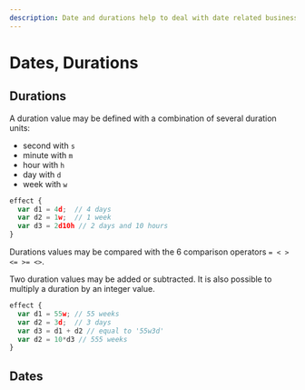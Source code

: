 ```yaml
---
description: Date and durations help to deal with date related business logic.
---
```


# Dates, Durations

## Durations

A duration value may be defined with a combination of several duration units:

* second with `s`
* minute with `m`
* hour with `h`
* day with `d`
* week with `w`

```javascript
effect {
  var d1 = 4d;  // 4 days
  var d2 = 1w;  // 1 week
  var d3 = 2d10h // 2 days and 10 hours
} 
```

Durations values may be compared with the 6 comparison operators `= < > <= >= <>`. 

Two duration values may be added or subtracted. It is also possible to multiply a duration by an integer value.

```javascript
effect {
  var d1 = 55w; // 55 weeks
  var d2 = 3d;  // 3 days
  var d3 = d1 + d2 // equal to '55w3d'
  var d2 = 10*d3 // 555 weeks
}
```

## Dates





